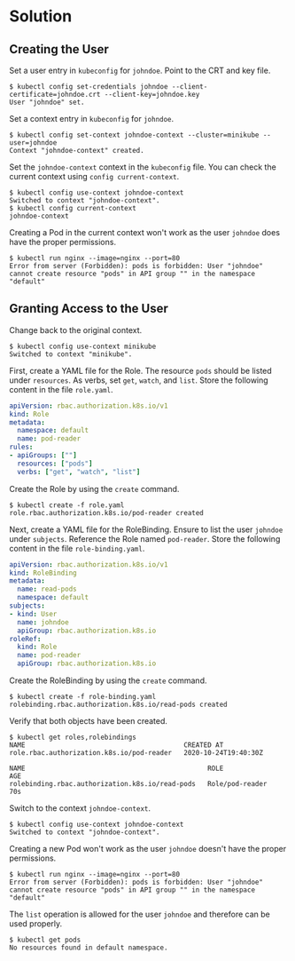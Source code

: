 # Solution

## Creating the User

Set a user entry in `kubeconfig` for `johndoe`. Point to the CRT and key file.

```
$ kubectl config set-credentials johndoe --client-certificate=johndoe.crt --client-key=johndoe.key
User "johndoe" set.
```

Set a context entry in `kubeconfig` for `johndoe`.

```
$ kubectl config set-context johndoe-context --cluster=minikube --user=johndoe
Context "johndoe-context" created.
```

Set the `johndoe-context` context in the `kubeconfig` file. You can check the current context using `config current-context`.

```
$ kubectl config use-context johndoe-context
Switched to context "johndoe-context".
$ kubectl config current-context
johndoe-context
```

Creating a Pod in the current context won't work as the user `johndoe` does have the proper permissions.

```
$ kubectl run nginx --image=nginx --port=80
Error from server (Forbidden): pods is forbidden: User "johndoe" cannot create resource "pods" in API group "" in the namespace "default"
```

## Granting Access to the User

Change back to the original context.

```
$ kubectl config use-context minikube
Switched to context "minikube".
```

First, create a YAML file for the Role. The resource `pods` should be listed under `resources`. As verbs, set `get`, `watch`, and `list`. Store the following content in the file `role.yaml`.

```yaml
apiVersion: rbac.authorization.k8s.io/v1
kind: Role
metadata:
  namespace: default
  name: pod-reader
rules:
- apiGroups: [""]
  resources: ["pods"]
  verbs: ["get", "watch", "list"]
```

Create the Role by using the `create` command.

```
$ kubectl create -f role.yaml
role.rbac.authorization.k8s.io/pod-reader created
```

Next, create a YAML file for the RoleBinding. Ensure to list the user `johndoe` under `subjects`. Reference the Role named `pod-reader`. Store the following content in the file `role-binding.yaml`.

```yaml
apiVersion: rbac.authorization.k8s.io/v1
kind: RoleBinding
metadata:
  name: read-pods
  namespace: default
subjects:
- kind: User
  name: johndoe
  apiGroup: rbac.authorization.k8s.io
roleRef:
  kind: Role
  name: pod-reader
  apiGroup: rbac.authorization.k8s.io
```

Create the RoleBinding by using the `create` command.

```
$ kubectl create -f role-binding.yaml
rolebinding.rbac.authorization.k8s.io/read-pods created
```

Verify that both objects have been created.

```
$ kubectl get roles,rolebindings
NAME                                        CREATED AT
role.rbac.authorization.k8s.io/pod-reader   2020-10-24T19:40:30Z

NAME                                              ROLE              AGE
rolebinding.rbac.authorization.k8s.io/read-pods   Role/pod-reader   70s
```

Switch to the context `johndoe-context`.

```
$ kubectl config use-context johndoe-context
Switched to context "johndoe-context".
```

Creating a new Pod won't work as the user `johndoe` doesn't have the proper permissions.

```
$ kubectl run nginx --image=nginx --port=80
Error from server (Forbidden): pods is forbidden: User "johndoe" cannot create resource "pods" in API group "" in the namespace "default"
```

The `list` operation is allowed for the user `johndoe` and therefore can be used properly.

```
$ kubectl get pods
No resources found in default namespace.
```